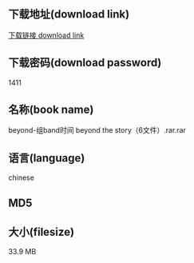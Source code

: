 ## 下载地址(download link)
[下载链接 download link](https://tutu365.netlify.app/?s=beyond-%E7%BB%84band%E6%97%B6%E9%97%B4+beyond+the+story%EF%BC%886%E6%96%87%E4%BB%B6%EF%BC%89.rar)

## 下载密码(download password)
1411

## 名称(book name)
beyond-组band时间 beyond the story（6文件）.rar.rar

## 语言(language)
chinese

## MD5


## 大小(filesize)
33.9 MB
